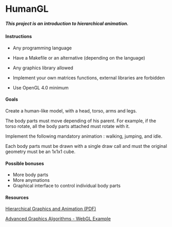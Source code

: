 # HumanGL

##### This project is an introduction to hierarchical animation.

#### Instructions

- Any programming language

- Have a Makefile or an alternative (depending on the language)
- Any graphics library allowed
- Implement your own matrices functions, external libraries are forbidden
- Use OpenGL 4.0 minimum

#### Goals

Create a human-like model, with a head, torso, arms and legs. 

The body parts must move depending of his parent. For example, if the torso rotate, all the body parts attached must rotate with it.

Implement the following mandatory animation : walking, jumping, and idle.

Each body parts must be drawn with a single draw call and must the original geometry must be an 1x1x1 cube.

#### Possible bonuses

- More body parts
- More anymations
- Graphical interface to control individual body parts

#### Resources

[Hierarchical Graphics and Animation (PDF) ](http://info.ee.surrey.ac.uk/Teaching/Courses/CGI/lectures_pdf/lecture7.pdf)

[Advanced Graphics Algorithms - WebGL Example](https://sites.google.com/site/csc8820/educational/how-to-animate-hierarchical-models)

